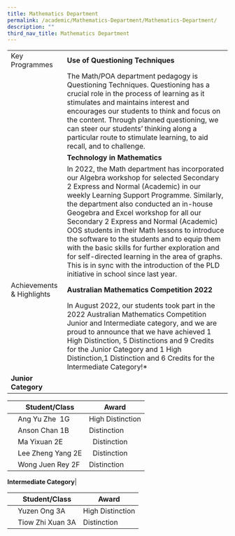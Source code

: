 ```yaml
---
title: Mathematics Department
permalink: /academic/Mathematics-Department/Mathematics-Department/
description: ""
third_nav_title: Mathematics Department
---
```

|  	|  	|
| -	| -	|
| Key Programmes 	| **Use of Questioning Techniques** 	|
|  	| The Math/POA department pedagogy is Questioning Techniques. Questioning has a crucial role in the process of learning as it stimulates and maintains interest and encourages our students to think and focus on the content. Through planned questioning, we can steer our students’ thinking along a particular route to stimulate learning, to aid recall, and to challenge. 	|
|  	| **Technology in Mathematics**|
||In 2022, the Math department has incorporated our Algebra workshop for selected Secondary 2 Express and Normal (Academic) in our weekly Learning Support Programme. Similarly, the department also conducted an in-house Geogebra and Excel workshop for all our Secondary 2 Express and Normal (Academic) OOS students in their Math lessons to introduce the software to the students and to equip them with the basic skills for further exploration and for self-directed learning in the area of graphs. This is in sync with the introduction of the PLD initiative in school since last year.	|
| Achievements & Highlights 	| **Australian Mathematics Competition 2022**	|
|  	| In August 2022, our students took part in the 2022 Australian Mathematics Competition Junior and Intermediate category, and we are proud to announce that we have achieved 1 High Distinction, 5 Distinctions and 9 Credits for the Junior Category and 1 High Distinction,1 Distinction and 6 Credits for the Intermediate Category!*	|
| **Junior Category**|

||Student/Class | Award |
| -------- | -------- | -------- |
|| Ang Yu Zhe  1G     | High Distinction |
||Anson Chan 1B  | Distinction |
||Ma Yixuan 2E |  Distinction|
|| Lee Zheng Yang 2E |  Distinction|
||Wong Juen Rey 2F | Distinction||

**Intermediate Category**|

||Student/Class | Award |
| -------- | -------- | -------- |
||Yuzen Ong 3A | High Distinction|
||Tiow Zhi Xuan 3A | Distinction|


